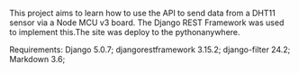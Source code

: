 This project aims to learn how to use the API to send data from a DHT11 sensor via a Node MCU v3 board. The Django REST Framework was used to implement this.The site was deploy to the pythonanywhere. 

Requirements:
Django              5.0.7;
djangorestframework 3.15.2;
django-filter       24.2;
Markdown            3.6;
